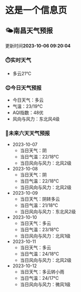 # 这是一个信息页 
## 🌤️**南昌**天气预报
更新时间**2023-10-06 09:20:04**
### ⏱️实时天气
- 多云21℃
### 😊今日天气预报
- 今日天气：多云
- 气温：23/19℃
- AQI指数：48优
- 风向与风力：东北风4级
### 🤩未来六天天气预报
- 2023-10-07
  - 当日天气：阴
  - 当日气温：22/18℃
  - 当日风向与风力：北风2级
- 2023-10-08
  - 当日天气：阴
  - 当日气温：22/18℃
  - 当日风向与风力：北风2级
- 2023-10-09
  - 当日天气：阴转多云
  - 当日气温：21/18℃
  - 当日风向与风力：东北风2级
- 2023-10-10
  - 当日天气：多云
  - 当日气温：23/18℃
  - 当日风向与风力：北风1级
- 2023-10-11
  - 当日天气：多云
  - 当日气温：24/18℃
  - 当日风向与风力：北风2级
- 2023-10-12
  - 当日天气：多云转小雨
  - 当日气温：24/17℃
  - 当日风向与风力：微风1级

